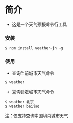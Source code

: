 # 简介
- 这是一个天气预报命令行工具

### 安装
```
$ npm install weather-jh -g
```

### 使用
- 查询当前城市天气命令
```
$ weather
```
- 查询指定城市天气命令
```
$ weather 北京
$ weather beijng
```
注：仅支持查询中国境内城市天气